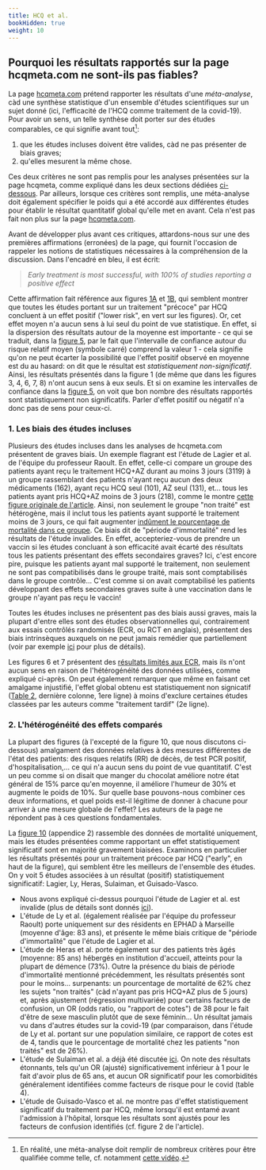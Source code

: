 ```yaml
---
title: HCQ et al.
bookHidden: true
weight: 10
---
```


## **Pourquoi les résultats rapportés sur la page hcqmeta.com ne sont-ils pas fiables?**

La page [hcqmeta.com](https://hcqmeta.com/) prétend rapporter les résultats d'une _méta-analyse_, càd une synthèse statistique d'un ensemble d'études scientifiques sur un sujet donné (ici, l'efficacité de l'HCQ comme traitement de la covid-19). Pour avoir un sens, un telle synthèse doit porter sur des études comparables, ce qui signifie avant tout[^def-metaan]:
 1. que les études incluses doivent être valides, càd ne pas présenter de biais graves; 
 2. qu'elles mesurent la même chose. 
 
[^def-metaan]: En réalité, une méta-analyse doit remplir de nombreux critères pour être qualifiée comme telle, cf. notamment [cette vidéo](https://www.youtube.com/watch?v=hwE6HAg4o_8).
 
Ces deux critères ne sont pas remplis pour les analyses présentées sur la page hcqmeta, comme expliqué dans les deux sections dédiées [ci-dessous](hcqmeta/#1-les-biais-des-%c3%a9tudes-incluses).
Par ailleurs, lorsque ces critères sont remplis, une méta-analyse doit également spécifier le poids qui a été accordé aux différentes études pour établir le résultat quantitatif global qu'elle met en avant. Cela n'est pas fait non plus sur la page [hcqmeta.com](https://hcqmeta.com/). 

Avant de développer plus avant ces critiques, attardons-nous sur une des premières affirmations (erronées) de la page, qui fournit l'occasion de rappeler les notions de statistiques nécessaires à la compréhension de la discussion. Dans l'encadré en bleu, il est écrit:

> _Early treatment is most successful, with 100% of studies reporting a positive effect_

Cette affirmation fait référence aux figures [1A](https://hcqmeta.com/plot/spae.svg) et [1B](https://hcqmeta.com/plot/metaearly.svg), qui semblent montrer que toutes les études portant sur un traitement "précoce" par HCQ concluent à un effet positif ("lower risk", en vert sur les figures). Or, cet effet moyen n'a aucun sens à lui seul du point de vue statistique. En effet, si la dispersion des résultats autour de la moyenne est importante - ce qui se traduit, dans la [figure 5](https://hcqmeta.com/plot/fp.svg), par le fait que l'intervalle de confiance autour du risque relatif moyen (symbole carré) comprend la valeur 1 - cela signifie qu'on ne peut écarter la possibilité que l'effet positif observé en moyenne est du au hasard: on dit que le résultat est _statistiquement non-significatif_. 
Ainsi, les résultats présentés dans la figure 1 (de même que dans les figures 3, 4, 6, 7, 8) n'ont aucun sens à eux seuls. Et si on examine les intervalles de confiance dans la [figure 5](https://hcqmeta.com/plot/fp.svg), on voit que bon nombre des résultats rapportés sont statistiquement non significatifs. Parler d'effet positif ou négatif n'a donc pas de sens pour ceux-ci.



### **1. Les biais des études incluses**

Plusieurs des études incluses dans les analyses de hcqmeta.com présentent de graves biais. Un exemple flagrant est l'étude de Lagier et al.  de l'équipe du professeur Raoult. En effet, celle-ci compare un groupe des patients ayant reçu le traitement HCQ+AZ durant au moins 3 jours (3119) à un groupe rassemblant des patients n'ayant reçu aucun des deux médicaments (162), ayant reçu HCQ seul (101), AZ seul (131), et... tous les patients ayant pris HCQ+AZ moins de 3 jours (218), comme le montre [cette figure originale de l'article](https://www.sciencedirect.com/science/article/pii/S1477893920302817#fig1).
Ainsi, non seulement le groupe "non traité"  est hétérogène, mais il inclut tous les patients ayant supporté le traitement moins de 3 jours, ce qui fait augmenter [indûment le pourcentage de mortalité dans ce groupe](https://www.clinicalmicrobiologyandinfection.com/article/S1198-743X(20)30613-3/fulltext).
Ce biais dit de "période d'immortalité" rend les résultats de l'étude invalides. En effet, accepteriez-vous de prendre un vaccin si les études concluant à son efficacité avait écarté des résultats tous les patients présentant des effets secondaires graves? Ici, c'est encore pire, puisque les patients ayant mal supporté le traitement, non seulement ne sont pas compatibilisés dans le groupe traité, mais sont comptabilisés dans le groupe contrôle... C'est comme si on avait comptabilisé les patients développant des effets secondaires graves suite à une vaccination dans le groupe n'ayant pas reçu le vaccin!

Toutes les études incluses ne présentent pas des biais aussi graves, mais la plupart d'entre elles sont des études observationnelles qui, contrairement aux essais contrôlés randomisés (ECR, ou RCT en anglais), présentent des biais intrinsèques auxquels on ne peut jamais remédier que partiellement (voir par exemple [ici](remedes_faq/#obs-bias) pour plus de détails).

Les figures 6 et 7 présentent des [résultats limités aux ECR](https://hcqmeta.com/#rct), mais ils n'ont aucun sens en raison de l'hétérogénéité des données utilisées, comme expliqué ci-après. On peut également remarquer que même en faisant cet amalgame injustifié, l'effet global obtenu est statistiquement non signicatif ([Table 2](https://hcqmeta.com/#table_positivestats2), dernière colonne, 1ere ligne) à moins d'exclure certaines études classées par les auteurs comme "traitement tardif" (2e ligne). 


### **2. L'hétérogénéité des effets comparés**

La plupart des figures (à l'excepté de la figure 10, que nous discutons ci-dessous) amalgament des données relatives à des mesures différentes de l'état des patients: des risques relatifs (RR) de décès, de test PCR positif, d'hospitalisation,...
ce qui n'a aucun sens du point de vue quantitatif. C'est un peu comme si on disait que manger du chocolat améliore notre état général de 15% parce qu'en moyenne, il améliore l'humeur de 30% et augmente le poids de 10%. Sur quelle base pouvons-nous combiner ces deux informations, et quel poids est-il légitime de donner à chacune pour arriver à une mesure globale de l'effet? Les auteurs de la page ne répondent pas à ces questions fondamentales.

La [figure 10](https://hcqmeta.com/plot/fpd.svg) (appendice 2) rassemble des données de mortalité uniquement, mais les études présentées comme rapportant un effet statistiquement significatif sont en majorité gravement biaisées. Examinons en particulier les résultats présentés pour un traitement précoce par HCQ ("early", en haut de la  figure), qui semblent être les meilleurs de l'ensemble des études. On y voit 5 études associées à un résultat (positif) statistiquement significatif: Lagier, Ly, Heras, Sulaiman, et Guisado-Vasco.
* Nous avons expliqué ci-dessus pourquoi l'étude de Lagier et al. est invalide (plus de détails sont donnés [ici](https://www.clinicalmicrobiologyandinfection.com/article/S1198-743X(20)30613-3/fulltext)).
* L'étude de Ly et al. (également réalisée par l'équipe du professeur Raoult) porte uniquement sur des résidents en EPHAD à Marseille (moyenne d'âge: 83 ans), et présente le même biais critique de "période d'immortalité" que l'étude de Lagier et al.
* L'étude de Heras et al. porte également sur des patients très âgés (moyenne: 85 ans) hébergés en institution d'accueil, atteints pour la plupart de démence (73%). Outre la présence du biais de période d'immortalité mentionné précédemment, les résultats présentés sont pour le moins... surpenants: un pourcentage de mortalité de 62% chez les sujets "non traités" (càd n'ayant pas pris HCQ+AZ plus de 5 jours) et, après ajustement (régression multivariée) pour certains facteurs de confusion, un OR (odds ratio, ou "rapport de cotes") de 38 pour le fait d'être de sexe masculin plutôt que de sexe féminin... Un résultat jamais vu dans d'autres études sur la covid-19 (par comparaison, dans l'étude de Ly et al. portant sur une population similaire, ce rapport de cotes est de 4, tandis que le pourcentage de mortalité chez les patients "non traités" est de 26%).
* L'étude de Sulaiman et al. a déjà été discutée [ici](https://rechercheindependante.blogspot.com/2020/05/les-etudes-sur-lhydroxychloroquine-hors.html). On note des résultats étonnants, tels qu'un OR (ajusté) significativement inférieur à 1 pour le fait d'avoir plus de 65 ans, et aucun OR significatif pour les comorbidités généralement identifiées comme facteurs de risque pour le covid (table 4).
* L'étude de Guisado-Vasco et al. ne montre pas d'effet statistiquement significatif du traitement par HCQ, même lorsqu'il est entamé avant l'admission à l'hôpital, lorsque les résultats sont ajustés pour les facteurs de confusion identifiés (cf. figure 2 de l'article).




